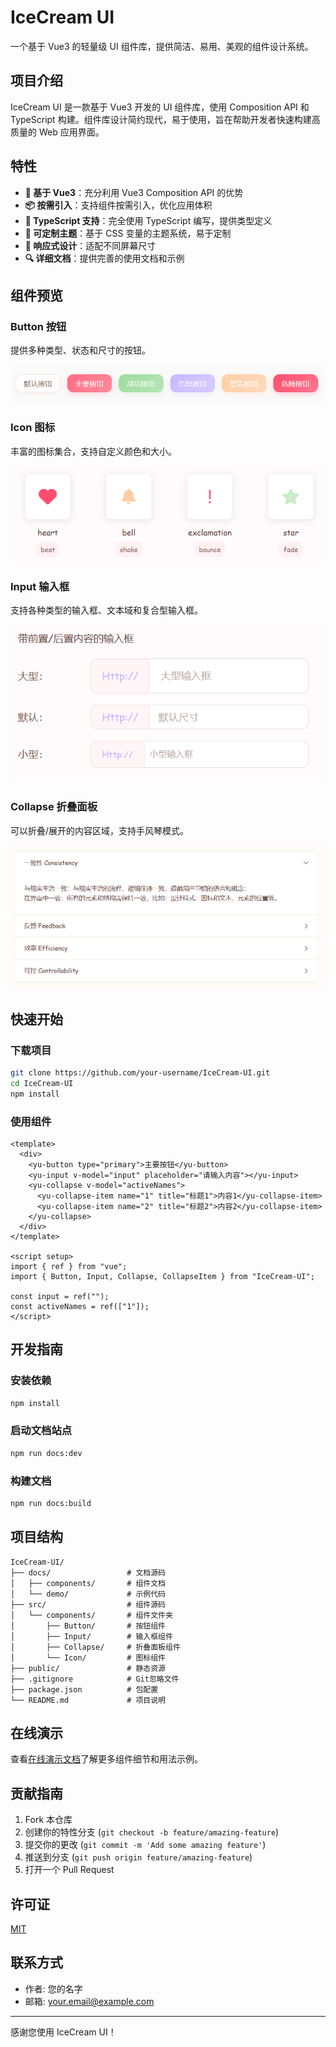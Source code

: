 # IceCream UI

一个基于 Vue3 的轻量级 UI 组件库，提供简洁、易用、美观的组件设计系统。

## 项目介绍

IceCream UI 是一款基于 Vue3 开发的 UI 组件库，使用 Composition API 和 TypeScript 构建。组件库设计简约现代，易于使用，旨在帮助开发者快速构建高质量的 Web 应用界面。

## 特性

- **🚀 基于 Vue3**：充分利用 Vue3 Composition API 的优势
- **📦 按需引入**：支持组件按需引入，优化应用体积
- **🔧 TypeScript 支持**：完全使用 TypeScript 编写，提供类型定义
- **🎨 可定制主题**：基于 CSS 变量的主题系统，易于定制
- **📱 响应式设计**：适配不同屏幕尺寸
- **🔍 详细文档**：提供完善的使用文档和示例

## 组件预览

### Button 按钮

提供多种类型、状态和尺寸的按钮。

![Button 组件预览](/src/assets/buttonExample.png)

### Icon 图标

丰富的图标集合，支持自定义颜色和大小。

![Icon 组件预览](/src/assets/Icon.png)

### Input 输入框

支持各种类型的输入框、文本域和复合型输入框。

![Input 组件预览](/src/assets/Input.png)

### Collapse 折叠面板

可以折叠/展开的内容区域，支持手风琴模式。

![Collapse 组件预览](/src/assets/Collapse.png)

## 快速开始

### 下载项目

```bash
git clone https://github.com/your-username/IceCream-UI.git
cd IceCream-UI
npm install
```

### 使用组件

```vue
<template>
  <div>
    <yu-button type="primary">主要按钮</yu-button>
    <yu-input v-model="input" placeholder="请输入内容"></yu-input>
    <yu-collapse v-model="activeNames">
      <yu-collapse-item name="1" title="标题1">内容1</yu-collapse-item>
      <yu-collapse-item name="2" title="标题2">内容2</yu-collapse-item>
    </yu-collapse>
  </div>
</template>

<script setup>
import { ref } from "vue";
import { Button, Input, Collapse, CollapseItem } from "IceCream-UI";

const input = ref("");
const activeNames = ref(["1"]);
</script>
```

## 开发指南

### 安装依赖

```bash
npm install
```

### 启动文档站点

```bash
npm run docs:dev
```

### 构建文档

```bash
npm run docs:build
```

## 项目结构

```
IceCream-UI/
├── docs/                 # 文档源码
│   ├── components/       # 组件文档
│   └── demo/             # 示例代码
├── src/                  # 组件源码
│   └── components/       # 组件文件夹
│       ├── Button/       # 按钮组件
│       ├── Input/        # 输入框组件
│       ├── Collapse/     # 折叠面板组件
│       └── Icon/         # 图标组件
├── public/               # 静态资源
├── .gitignore            # Git忽略文件
├── package.json          # 包配置
└── README.md             # 项目说明
```

## 在线演示

查看[在线演示文档](https://your-demo-url.com)了解更多组件细节和用法示例。

## 贡献指南

1. Fork 本仓库
2. 创建你的特性分支 (`git checkout -b feature/amazing-feature`)
3. 提交你的更改 (`git commit -m 'Add some amazing feature'`)
4. 推送到分支 (`git push origin feature/amazing-feature`)
5. 打开一个 Pull Request

## 许可证

[MIT](LICENSE)

## 联系方式

- 作者: 您的名字
- 邮箱: your.email@example.com

---

感谢您使用 IceCream UI！
